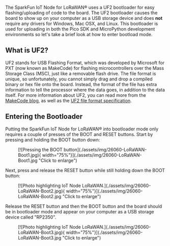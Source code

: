 



The SparkFun IoT Node for LoRaWAN® uses a UF2 bootloader for easy flashing/uploading of code to the board. The UF2 bootloader causes the board to show up on your computer as a USB storage device and does <b>not</b> require any drivers for Windows, Mac OSX, and Linux. This bootloader is used for uploading in both the Pico SDK and MicroPython development environments so let's take a brief look at how to enter bootload mode.

## What is UF2?

UF2 stands for USB Flashing Format, which was developed by Microsoft for PXT (now known as MakeCode) for flashing microcontrollers over the Mass Storage Class (MSC), just like a removable flash drive. The file format is unique, so unfortunately, you cannot simply drag and drop a compiled binary or hex file onto the board. Instead, the format of the file has extra information to tell the processor where the data goes, in addition to the data itself. For more information about UF2, you can read more from the [MakeCode blog](https://makecode.com/blog/one-chip-to-flash-them-all), as well as the [UF2 file format specification](https://github.com/Microsoft/uf2).

## Entering the Bootloader

Putting the SparkFun IoT Node for LoRaWAN® into bootloader mode only requires a couple of presses of the BOOT and RESET buttons. Start by pressing and holding the BOOT button down:

<figure markdown>
[![Pressing the BOOT button](./assets/img/26060-LoRaWAN-Boot1.jpg){ width="75%"}](./assets/img/26060-LoRaWAN-Boot1.jpg "Click to enlarge")
</figure>

Next, press and release the RESET button while still holding down the BOOT button:

<figure markdown>
[![Photo highlighting IoT Node LoRaWAN.](./assets/img/26060-LoRaWAN-Boot2.jpg){ width="75%"}](./assets/img/26060-LoRaWAN-Boot2.jpg "Click to enlarge")
</figure>

Release the RESET button and then the BOOT button and the board should be in bootloader mode and appear on your computer as a USB storage device called "RP2350".

<figure markdown>
[![Photo highlighting IoT Node LoRaWAN.](./assets/img/26060-LoRaWAN-Boot3.jpg){ width="75%"}](./assets/img/26060-LoRaWAN-Boot3.jpg "Click to enlarge")
</figure>

